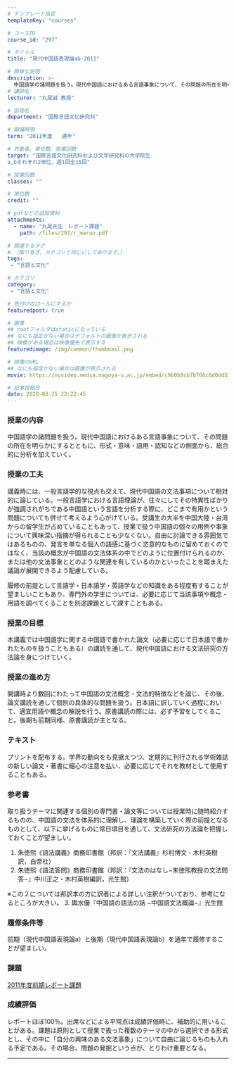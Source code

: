 ```yaml
---
# テンプレート指定
templateKey: "courses"

# コースID
course_id: "297"

# タイトル
title: "現代中国語表現論ab-2011"

# 簡単な説明
description: >-
  中国語学の諸問題を扱う。現代中国語におけるある言語事象について、その問題の所在を明らかにするとともに、形式・意味・語用・認知などの側面から、総合的に分析を加えていく。 ....
# 講師名
lecturer: "丸尾誠 教授"

# 部局名
department: "国際言語文化研究科"

# 開講時限
term: "2011年度	通年"

# 対象者、単位数、授業回数
target: "国際言語文化研究科および文学研究科の大学院生
a,bそれぞれ2単位、週1回全15回"

# 授業回数
classes: ""

# 単位数
credit: ""

# pdfなどの追加資料
attachments:
  - name: "丸尾先生　レポート課題" 
    path: /files/297/r_maruo.pdf

# 関連するタグ
# （取り急ぎ、カテゴリと同じにしてあります。）
tags:
 - "言語と文化"

# カテゴリ
category:
 - "言語と文化"

# 色付けのロールにするか
featuredpost: true

# 画像
## rootフォルダはstaticになっている
## なにも指定がない場合はデフォルトの画像が表示される
## 映像がある場合は映像優先で表示する
featuredimage: /img/common/thumbnail.png

# 映像のURL
## なにも指定がない場合は画像が表示される
movie: https://nuvideo.media.nagoya-u.ac.jp/embed/c9b0b9cb7b766c6d0dd536e0bc66303630fcd022

# 記事投稿日
date: 2020-03-25 22:22:45
---
```


### 授業の内容

中国語学の諸問題を扱う。現代中国語におけるある言語事象について、その問題の所在を明らかにするとともに、形式・意味・語用・認知などの側面から、総合的に分析を加えていく。


### 授業の工夫

講義時には、一般言語学的な視点も交えて、現代中国語の文法事項について相対的に論じている。一般言語学における言語理論が、往々にしてその特異性ばかりが強調されがちである中国語という言語を分析する際に、どこまで有用かという問題についても併せて考えるよう心がけている。受講生の大半を中国大陸・台湾からの留学生が占めていることもあって、授業で扱う中国語の個々の用例や事象について興味深い指摘が得られることも少なくない。自由に討論できる雰囲気ではあるものの、発言を単なる個人の語感に基づく恣意的なものに留めておくのではなく、当該の概念が中国語の文法体系の中でどのように位置付けられるのか、または他の文法事象とどのような関連を有しているのかといったことを踏まえた議論が展開できるよう配慮している。

履修の前提として言語学・日本語学・英語学などの知識をある程度有することが望ましいこともあり、専門外の学生については、必要に応じて当該事項や概念・用語を調べてくることを別途課題として課すこともある。





### 授業の目標

本講義では中国語学に関する中国語で書かれた論文（必要に応じて日本語で書かれたものを扱うこともある）の講読を通して、現代中国語における文法研究の方法論を身につけていく。

### 授業の進め方

開講時より数回にわたって中国語の文法概念・文法的特徴などを論じ、その後、論文講読を通して個別の具体的な問題を扱う。日本語に訳していく過程において、適宜用語や概念の解説を行う。原書講読の際には、必ず予習をしてくること。後期も前期同様、原書講読が主となる。

### テキスト

プリントを配布する。学界の動向をも見据えつつ、定期的に刊行される学術雑誌の新しい論文・著書に細心の注意を払い、必要に応じてそれを教材として使用することもある。

### 参考書

取り扱うテーマに関連する個別の専門書・論文等については授業時に随時紹介するものの、中国語の文法を体系的に理解し、理論を構築していく際の前提となるものとして、以下に挙げるものに常日頃目を通して、文法研究の方法論を把握しておくことが望ましい。

1.  朱徳煕《語法講義》商務印書館（邦訳：『文法講義』杉村博文・木村英樹訳，白帝社）
2.  朱徳煕《語法答問》商務印書館（邦訳：『文法のはなし−朱徳煕教授の文法問答−』中川正之・木村英樹編訳，光生館）

※この２については邦訳本の方に訳者による詳しい注釈がついており、参考になるところが大きい。
3.  輿水優『中国語の語法の話 −中国語文法概論−』光生館

### 履修条件等

前期（現代中国語表現論a）と後期（現代中国語表現論b）を通年で履修することが望ましい。

### 課題

[2011年度前期レポート課題](https://ocw.nagoya-u.jp/files/297/r_maruo.pdf) 












### 成績評価

レポートほぼ100％。出席などによる平常点は成績評価時に、補助的に用いることがある。課題は原則として授業で扱った複数のテーマの中から選択できる形式とし、その中に「自分の興味のある文法事象」について自由に論じるものも入れる予定である。その場合、問題の発掘という点が、とりわけ重要となる。



-----
